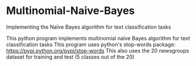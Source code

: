 # Multinomial-Naive-Bayes
Implementing the Naïve Bayes algorithm for text classification tasks

This python program implements multinomial naïve Bayes algorithm for text classification tasks
This program uses python's stop-words package: https://pypi.python.org/pypi/stop-words
This also uses the 20 newsgroups dataset for training and test (5 classes out of the 20)


